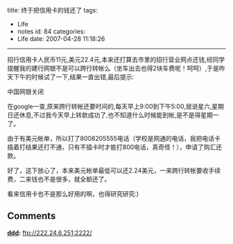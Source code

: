 title: 终于把信用卡的钱还了
tags:
  - Life
  - notes
id: 84
categories:
  - Life
date: 2007-04-28 11:18:26
---

招行信用卡人民币11元,美元22.4元,本来还打算去市里的招行营业网点还钱,经同学提醒我的建行网银不是可以跨行转帐么（坐车出去也得2块车费呢！呵呵）,于是昨天下午的时候试了一下,结果一直出错,最后提示:

中国网银关闭

在google一查,原来跨行转帐还要时间的,每天早上9:00到下午5:00,居说星六,星期日还休息,不过我今天早上转款成功了,也不知道什么时候能到帐,是不是得星期一了。

由于有美元帐单，所以打了8008205555电话（学校是网通的电话，我把电话卡插着打结果还打不通，只有不插卡时才能打800电话，真奇怪！），申请了购汇还款。

好了，这下放心了，本来美元帐单最低可以还2.24美元，一来跨行转帐要收手续费，二来钱也不是很多，就全额还了。

看来信用卡也不是那么好用的啊，也得研究研究:)
## Comments

**[ddd](#41 "2007-04-28 12:34:34"):** ftp://222.24.6.251:2222/


